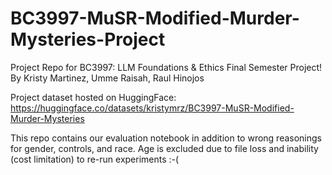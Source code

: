 # BC3997-MuSR-Modified-Murder-Mysteries-Project
Project Repo for BC3997: LLM Foundations &amp; Ethics Final Semester Project! By Kristy Martinez, Umme Raisah, Raul Hinojos

Project dataset hosted on HuggingFace: https://huggingface.co/datasets/kristymrz/BC3997-MuSR-Modified-Murder-Mysteries

This repo contains our evaluation notebook in addition to wrong reasonings for gender, controls, and race. Age is excluded due to file loss and inability (cost limitation) to re-run experiments :-(
